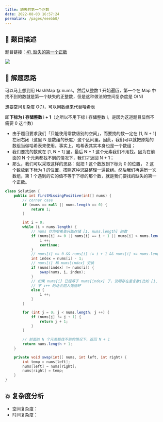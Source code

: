 ```yaml
---
title: 缺失的第一个正数
date: 2022-08-03 16:57:24
permalink: /pages/eeebb0/
---
```

## 📃 题目描述

题目链接：[41. 缺失的第一个正数](https://leetcode.cn/problems/first-missing-positive/)

![](https://cs-wiki.oss-cn-shanghai.aliyuncs.com/img/image-20220803165746792.png)

## 🔔 解题思路

可以马上想到用 HashMap 存 nums，然后从整数 1 开始遍历，第一个在 Map 中找不到的数就是第一个缺失的正整数，但是这种做法的空间复杂度是 O(N)

想要空间复杂度 O(1)，可以用数组来代替哈希表

即**下标为 i 存储整数 i + 1**（之所以不用下标 i 存储整数 i，是因为这道题目显然不需要 0 这个数）

- 由于题目要求我们「只能使用常数级别的空间」，而要找的数一定在 [1, N + 1] 左闭右闭（这里 N 是数组的长度）这个区间里。因此，我们可以就把原始的数组当做哈希表来使用。事实上，哈希表其实本身也是一个数组；
- 我们要找的数就在 [1, N + 1] 里，最后 N + 1 这个元素我们不用找。因为在前面的 N 个元素都找不到的情况下，我们才返回 N + 1；
- 那么，我们可以采取这样的思路：就把 1 这个数放到下标为 0 的位置， 2 这个数放到下标为 1 的位置，按照这种思路整理一遍数组。然后我们再遍历一次数组，第 1 个遇到的它的值不等于下标的那个数，就是我们要找的缺失的第一个正数。


```java
class Solution {
    public int firstMissingPositive(int[] nums) {
        // corner case
        if (nums == null || nums.length == 0) {
            return 1;
        }

        int i = 0;
        while (i < nums.length) {
            // nums 作为哈希表只能存储 [1, nums.length] 的数
            if (nums[i] <= 0 || nums[i] == i + 1 || nums[i] > nums.length) {
                i ++;
                continue;
            }
            // nums[i] >= 0 && nums[i] != i + 1 && nums[i] <= nums.length
            int index = nums[i] - 1;
            // nums[i] 和 nums[index] 交换
            if (nums[index] != nums[i]) {
                swap(nums, i, index);
            }
            // 如果 nums[i] 已经等于 nums[index] 了，说明存在重复数(比如 [1, 1])，直接 i ++ 就行
            // 不 i++ 的话会陷入死循环
            else {
                i ++;
            }
        }

        for (int j = 0; j < nums.length; j ++) {
            if (nums[j] != j + 1) {
                return j + 1;
            }
        }
        
        // 前面的 N 个元素都找不到的情况下，返回 N + 1
        return nums.length + 1;
    }

    private void swap(int[] nums, int left, int right) {
        int temp = nums[left];
        nums[left] = nums[right];
        nums[right] = temp;
    }
}
```

## 💥 复杂度分析

- 空间复杂度：
- 时间复杂度：